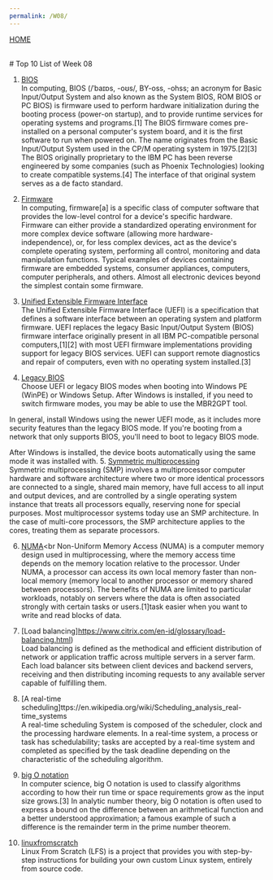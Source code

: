 ```yaml
---
permalink: /W08/
---
```

[HOME](../)

<br>
# Top 10 List of Week 08

1. [BIOS](https://en.wikipedia.org/wiki/BIOS)<br>
In computing, BIOS (/ˈbaɪɒs, -oʊs/, BY-oss, -⁠ohss; an acronym for Basic Input/Output System and also known as the System BIOS, ROM BIOS or PC BIOS) is firmware used to perform hardware initialization during the booting process (power-on startup), and to provide runtime services for operating systems and programs.[1] The BIOS firmware comes pre-installed on a personal computer's system board, and it is the first software to run when powered on. The name originates from the Basic Input/Output System used in the CP/M operating system in 1975.[2][3] The BIOS originally proprietary to the IBM PC has been reverse engineered by some companies (such as Phoenix Technologies) looking to create compatible systems.[4] The interface of that original system serves as a de facto standard.

2. [Firmware](https://en.wikipedia.org/wiki/Firmware)<br>
In computing, firmware[a] is a specific class of computer software that provides the low-level control for a device's specific hardware. Firmware can either provide a standardized operating environment for more complex device software (allowing more hardware-independence), or, for less complex devices, act as the device's complete operating system, performing all control, monitoring and data manipulation functions. Typical examples of devices containing firmware are embedded systems, consumer appliances, computers, computer peripherals, and others. Almost all electronic devices beyond the simplest contain some firmware.

3. [Unified Extensible Firmware Interface](https://en.wikipedia.org/wiki/Unified_Extensible_Firmware_Interface)<br>
The Unified Extensible Firmware Interface (UEFI) is a specification that defines a software interface between an operating system and platform firmware. UEFI replaces the legacy Basic Input/Output System (BIOS) firmware interface originally present in all IBM PC-compatible personal computers,[1][2] with most UEFI firmware implementations providing support for legacy BIOS services. UEFI can support remote diagnostics and repair of computers, even with no operating system installed.[3]

4. [Legacy BIOS](https://docs.microsoft.com/en-us/windows-hardware/manufacture/desktop/boot-to-uefi-mode-or-legacy-bios-mode)<br>
Choose UEFI or legacy BIOS modes when booting into Windows PE (WinPE) or Windows Setup. After Windows is installed, if you need to switch firmware modes, you may be able to use the MBR2GPT tool.

In general, install Windows using the newer UEFI mode, as it includes more security features than the legacy BIOS mode. If you're booting from a network that only supports BIOS, you'll need to boot to legacy BIOS mode.

After Windows is installed, the device boots automatically using the same mode it was installed with.
5. [Symmetric multiprocessing](https://en.wikipedia.org/wiki/Symmetric_multiprocessing)<br>
Symmetric multiprocessing (SMP) involves a multiprocessor computer hardware and software architecture where two or more identical processors are connected to a single, shared main memory, have full access to all input and output devices, and are controlled by a single operating system instance that treats all processors equally, reserving none for special purposes. Most multiprocessor systems today use an SMP architecture. In the case of multi-core processors, the SMP architecture applies to the cores, treating them as separate processors.

6. [NUMA](https://en.wikipedia.org/wiki/Non-uniform_memory_access)<br
Non-Uniform Memory Access (NUMA) is a computer memory design used in multiprocessing, where the memory access time depends on the memory location relative to the processor. Under NUMA, a processor can access its own local memory faster than non-local memory (memory local to another processor or memory shared between processors). The benefits of NUMA are limited to particular workloads, notably on servers where the data is often associated strongly with certain tasks or users.[1]task easier when you want to write and read blocks of data.

7. [Load balancing]https://www.citrix.com/en-id/glossary/load-balancing.html)<br>
Load balancing is defined as the methodical and efficient distribution of network or application traffic across multiple servers in a server farm. Each load balancer sits between client devices and backend servers, receiving and then distributing incoming requests to any available server capable of fulfilling them.

8. [A real-time scheduling]ttps://en.wikipedia.org/wiki/Scheduling_analysis_real-time_systems<br>
A real-time scheduling System is composed of the scheduler, clock and the processing hardware elements. In a real-time system, a process or task has schedulability; tasks are accepted by a real-time system and completed as specified by the task deadline depending on the characteristic of the scheduling algorithm.

9. [big O notation](https://en.wikipedia.org/wiki/Big_O_notation)<br>
In computer science, big O notation is used to classify algorithms according to how their run time or space requirements grow as the input size grows.[3] In analytic number theory, big O notation is often used to express a bound on the difference between an arithmetical function and a better understood approximation; a famous example of such a difference is the remainder term in the prime number theorem.

10. [linuxfromscratch](http://www.linuxfromscratch.org/)<br>
Linux From Scratch (LFS) is a project that provides you with step-by-step instructions for building your own custom Linux system, entirely from source code.
